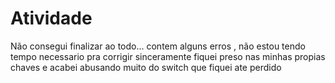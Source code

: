 # Atividade
Não consegui finalizar ao todo... contem alguns erros , não estou tendo tempo necessario pra corrigir sinceramente fiquei preso nas minhas propias chaves e acabei abusando muito do switch que fiquei ate perdido
